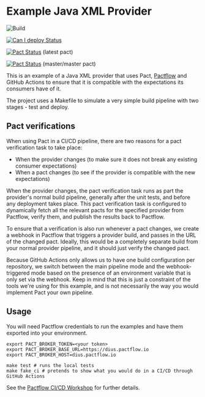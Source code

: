 # Example Java XML Provider

![Build](https://github.com/pactflow/example-provider-java-soap/workflows/Build/badge.svg)

[![Can I deploy Status](https://test.pactflow.io/pacticipants/pactflow-example-provider-java-soap/branches/master/latest-version/can-i-deploy/to-environment/production/badge.svg)](https://test.pactflow.io/overview/provider/pactflow-example-provider-java-soap/consumer/pactflow-example-consumer-soap)

[![Pact Status](https://test.pactflow.io/pacts/provider/pactflow-example-provider-java-soap/consumer/pactflow-example-consumer-java-soap/latest/badge.svg)](https://test.pactflow.io/pacts/provider/pactflow-example-provider-java-soap/consumer/pactflow-example-consumer-java-soap/latest) (latest pact)

[![Pact Status](https://test.pactflow.io/pacts/provider/pactflow-example-provider-java-soap/consumer/pactflow-example-consumer-java-soap/latest/master/badge.svg)](https://test.pactflow.io/pacts/provider/pactflow-example-provider-java-soap/consumer/pactflow-example-consumer-java-soap/latest/master) (master/master pact)


This is an example of a Java XML provider that uses Pact, [Pactflow](https://pactflow.io) and GitHub Actions to ensure that it is compatible with the expectations its consumers have of it.

The project uses a Makefile to simulate a very simple build pipeline with two stages - test and deploy.

## Pact verifications

When using Pact in a CI/CD pipeline, there are two reasons for a pact verification task to take place:

   * When the provider changes (to make sure it does not break any existing consumer expectations)
   * When a pact changes (to see if the provider is compatible with the new expectations)

When the provider changes, the pact verification task runs as part the provider's normal build pipeline, generally after the unit tests, and before any deployment takes place. This pact verification task is configured to dynamically fetch all the relevant pacts for the specified provider from Pactflow, verify them, and publish the results back to Pactflow.

To ensure that a verification is also run whenever a pact changes, we create a webhook in Pactflow that triggers a provider build, and passes in the URL of the changed pact. Ideally, this would be a completely separate build from your normal provider pipeline, and it should just verify the changed pact.

Because GitHub Actions only allows us to have one build configuration per repository, we switch between the main pipeline mode and the webhook-triggered mode based on the presence of an environment variable that is only set via the webhook. Keep in mind that this is just a constraint of the tools we're using for this example, and is not necessarily the way you would implement Pact your own pipeline.

## Usage

You will need Pactflow credentials to run the examples and have them exported into your environment.

```
export PACT_BROKER_TOKEN=<your token>
export PACT_BROKER_BASE_URL=https://dius.pactflow.io
export PACT_BROKER_HOST=dius.pactflow.io

make test # runs the local tests
make fake_ci # pretends to show what you would do in a CI/CD through GitHub Actions
```

See the [Pactflow CI/CD Workshop](https://github.com/pactflow/ci-cd-workshop) for further details.